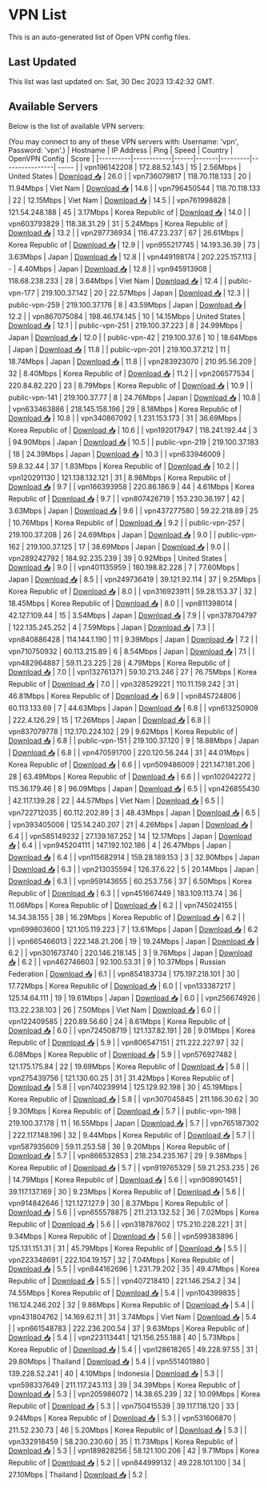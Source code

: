 # VPN List

This is an auto-generated list of Open VPN config files.

## Last Updated

This list was last updated on: Sat, 30 Dec 2023 13:42:32 GMT.

## Available Servers

Below is the list of available VPN servers:

(You may connect to any of these VPN servers with: Username: 'vpn', Password: 'vpn'.)
| Hostname | IP Address | Ping | Speed | Country | OpenVPN Config | Score |
|----------|------------|------|-------|---------|----------------| ----- |
| vpn196142208 | 172.88.52.143 | 15 | 2.56Mbps | United States | [Download 📥](./configs/server_0_US.ovpn) | 26.0 |
| vpn736079817 | 118.70.118.133 | 20 | 11.94Mbps | Viet Nam | [Download 📥](./configs/server_1_VN.ovpn) | 14.6 |
| vpn796450544 | 118.70.118.133 | 22 | 12.15Mbps | Viet Nam | [Download 📥](./configs/server_2_VN.ovpn) | 14.5 |
| vpn761998828 | 121.54.248.188 | 45 | 3.17Mbps | Korea Republic of | [Download 📥](./configs/server_3_KR.ovpn) | 14.0 |
| vpn603793829 | 118.38.31.29 | 31 | 5.24Mbps | Korea Republic of | [Download 📥](./configs/server_4_KR.ovpn) | 13.2 |
| vpn297736934 | 116.47.23.237 | 67 | 26.61Mbps | Korea Republic of | [Download 📥](./configs/server_5_KR.ovpn) | 12.9 |
| vpn955217745 | 14.193.36.39 | 73 | 3.63Mbps | Japan | [Download 📥](./configs/server_6_JP.ovpn) | 12.8 |
| vpn449198174 | 202.225.157.113 | - | 4.40Mbps | Japan | [Download 📥](./configs/server_7_JP.ovpn) | 12.8 |
| vpn945913908 | 118.68.238.233 | 28 | 3.64Mbps | Viet Nam | [Download 📥](./configs/server_8_VN.ovpn) | 12.4 |
| public-vpn-177 | 219.100.37.142 | 20 | 22.57Mbps | Japan | [Download 📥](./configs/server_9_JP.ovpn) | 12.3 |
| public-vpn-259 | 219.100.37.176 | 8 | 43.59Mbps | Japan | [Download 📥](./configs/server_10_JP.ovpn) | 12.2 |
| vpn867075084 | 198.46.174.145 | 10 | 14.15Mbps | United States | [Download 📥](./configs/server_11_US.ovpn) | 12.1 |
| public-vpn-251 | 219.100.37.223 | 8 | 24.99Mbps | Japan | [Download 📥](./configs/server_12_JP.ovpn) | 12.0 |
| public-vpn-42 | 219.100.37.6 | 10 | 18.64Mbps | Japan | [Download 📥](./configs/server_13_JP.ovpn) | 11.8 |
| public-vpn-201 | 219.100.37.212 | 11 | 18.74Mbps | Japan | [Download 📥](./configs/server_14_JP.ovpn) | 11.8 |
| vpn283923070 | 210.95.56.209 | 32 | 8.40Mbps | Korea Republic of | [Download 📥](./configs/server_15_KR.ovpn) | 11.2 |
| vpn206577534 | 220.84.82.220 | 23 | 8.79Mbps | Korea Republic of | [Download 📥](./configs/server_16_KR.ovpn) | 10.9 |
| public-vpn-141 | 219.100.37.77 | 8 | 24.76Mbps | Japan | [Download 📥](./configs/server_17_JP.ovpn) | 10.8 |
| vpn633463886 | 218.145.158.196 | 29 | 8.18Mbps | Korea Republic of | [Download 📥](./configs/server_18_KR.ovpn) | 10.8 |
| vpn340867092 | 1.231.153.173 | 31 | 36.69Mbps | Korea Republic of | [Download 📥](./configs/server_19_KR.ovpn) | 10.6 |
| vpn192017947 | 118.241.192.44 | 3 | 94.90Mbps | Japan | [Download 📥](./configs/server_20_JP.ovpn) | 10.5 |
| public-vpn-219 | 219.100.37.183 | 18 | 24.39Mbps | Japan | [Download 📥](./configs/server_21_JP.ovpn) | 10.3 |
| vpn633946009 | 59.8.32.44 | 37 | 1.83Mbps | Korea Republic of | [Download 📥](./configs/server_22_KR.ovpn) | 10.2 |
| vpn120291130 | 121.138.132.121 | 31 | 8.98Mbps | Korea Republic of | [Download 📥](./configs/server_23_KR.ovpn) | 9.7 |
| vpn166393958 | 220.86.186.9 | 44 | 4.61Mbps | Korea Republic of | [Download 📥](./configs/server_24_KR.ovpn) | 9.7 |
| vpn807426719 | 153.230.36.197 | 42 | 3.63Mbps | Japan | [Download 📥](./configs/server_25_JP.ovpn) | 9.6 |
| vpn437277580 | 59.22.218.89 | 25 | 10.76Mbps | Korea Republic of | [Download 📥](./configs/server_26_KR.ovpn) | 9.2 |
| public-vpn-257 | 219.100.37.208 | 26 | 24.69Mbps | Japan | [Download 📥](./configs/server_27_JP.ovpn) | 9.0 |
| public-vpn-162 | 219.100.37.125 | 17 | 38.69Mbps | Japan | [Download 📥](./configs/server_28_JP.ovpn) | 9.0 |
| vpn289242792 | 184.92.235.239 | 39 | 0.92Mbps | United States | [Download 📥](./configs/server_29_US.ovpn) | 9.0 |
| vpn401135959 | 180.198.82.228 | 7 | 77.60Mbps | Japan | [Download 📥](./configs/server_30_JP.ovpn) | 8.5 |
| vpn249736419 | 39.121.92.114 | 37 | 9.25Mbps | Korea Republic of | [Download 📥](./configs/server_31_KR.ovpn) | 8.0 |
| vpn316923911 | 59.28.153.37 | 32 | 18.45Mbps | Korea Republic of | [Download 📥](./configs/server_32_KR.ovpn) | 8.0 |
| vpn811398014 | 42.127.109.44 | 15 | 3.54Mbps | Japan | [Download 📥](./configs/server_33_JP.ovpn) | 7.9 |
| vpn378704797 | 122.135.245.252 | 4 | 7.59Mbps | Japan | [Download 📥](./configs/server_34_JP.ovpn) | 7.3 |
| vpn840886428 | 114.144.1.190 | 11 | 9.39Mbps | Japan | [Download 📥](./configs/server_35_JP.ovpn) | 7.2 |
| vpn710750932 | 60.113.215.89 | 6 | 8.54Mbps | Japan | [Download 📥](./configs/server_36_JP.ovpn) | 7.1 |
| vpn482964887 | 59.11.23.225 | 28 | 4.79Mbps | Korea Republic of | [Download 📥](./configs/server_37_KR.ovpn) | 7.0 |
| vpn132761371 | 59.10.213.246 | 27 | 76.75Mbps | Korea Republic of | [Download 📥](./configs/server_38_KR.ovpn) | 7.0 |
| vpn328529221 | 110.11.159.242 | 31 | 46.81Mbps | Korea Republic of | [Download 📥](./configs/server_39_KR.ovpn) | 6.9 |
| vpn845724806 | 60.113.133.69 | 7 | 44.63Mbps | Japan | [Download 📥](./configs/server_40_JP.ovpn) | 6.8 |
| vpn613250909 | 222.4.126.29 | 15 | 17.26Mbps | Japan | [Download 📥](./configs/server_41_JP.ovpn) | 6.8 |
| vpn837079778 | 112.170.224.102 | 29 | 9.62Mbps | Korea Republic of | [Download 📥](./configs/server_42_KR.ovpn) | 6.8 |
| public-vpn-151 | 219.100.37.120 | 9 | 18.88Mbps | Japan | [Download 📥](./configs/server_43_JP.ovpn) | 6.8 |
| vpn470591700 | 220.120.56.244 | 31 | 44.01Mbps | Korea Republic of | [Download 📥](./configs/server_44_KR.ovpn) | 6.6 |
| vpn509486009 | 221.147.181.206 | 28 | 63.49Mbps | Korea Republic of | [Download 📥](./configs/server_45_KR.ovpn) | 6.6 |
| vpn102042272 | 115.36.179.46 | 8 | 96.09Mbps | Japan | [Download 📥](./configs/server_46_JP.ovpn) | 6.5 |
| vpn426855430 | 42.117.139.28 | 22 | 44.57Mbps | Viet Nam | [Download 📥](./configs/server_47_VN.ovpn) | 6.5 |
| vpn722712035 | 60.112.202.89 | 3 | 48.43Mbps | Japan | [Download 📥](./configs/server_48_JP.ovpn) | 6.5 |
| vpn393405006 | 125.14.240.207 | 21 | 4.26Mbps | Japan | [Download 📥](./configs/server_49_JP.ovpn) | 6.4 |
| vpn585149232 | 27.139.187.252 | 14 | 12.17Mbps | Japan | [Download 📥](./configs/server_50_JP.ovpn) | 6.4 |
| vpn945204111 | 147.192.102.186 | 4 | 26.47Mbps | Japan | [Download 📥](./configs/server_51_JP.ovpn) | 6.4 |
| vpn115682914 | 159.28.189.153 | 3 | 32.90Mbps | Japan | [Download 📥](./configs/server_52_JP.ovpn) | 6.3 |
| vpn213035594 | 126.37.6.22 | 5 | 20.14Mbps | Japan | [Download 📥](./configs/server_53_JP.ovpn) | 6.3 |
| vpn959143655 | 60.253.7.56 | 37 | 6.50Mbps | Korea Republic of | [Download 📥](./configs/server_54_KR.ovpn) | 6.3 |
| vpn451667449 | 183.109.113.74 | 36 | 11.06Mbps | Korea Republic of | [Download 📥](./configs/server_55_KR.ovpn) | 6.2 |
| vpn745024155 | 14.34.38.155 | 38 | 16.29Mbps | Korea Republic of | [Download 📥](./configs/server_56_KR.ovpn) | 6.2 |
| vpn699803600 | 121.105.119.223 | 7 | 13.61Mbps | Japan | [Download 📥](./configs/server_57_JP.ovpn) | 6.2 |
| vpn665466013 | 222.148.21.206 | 19 | 19.24Mbps | Japan | [Download 📥](./configs/server_58_JP.ovpn) | 6.2 |
| vpn301673740 | 220.146.218.145 | 3 | 9.76Mbps | Japan | [Download 📥](./configs/server_59_JP.ovpn) | 6.2 |
| vpn462746603 | 92.100.53.31 | 9 | 10.37Mbps | Russian Federation | [Download 📥](./configs/server_60_RU.ovpn) | 6.1 |
| vpn854183734 | 175.197.218.101 | 30 | 17.72Mbps | Korea Republic of | [Download 📥](./configs/server_61_KR.ovpn) | 6.0 |
| vpn133387217 | 125.14.64.111 | 19 | 19.61Mbps | Japan | [Download 📥](./configs/server_62_JP.ovpn) | 6.0 |
| vpn256674926 | 113.22.238.103 | 26 | 7.50Mbps | Viet Nam | [Download 📥](./configs/server_63_VN.ovpn) | 6.0 |
| vpn122409585 | 220.89.56.60 | 24 | 8.61Mbps | Korea Republic of | [Download 📥](./configs/server_64_KR.ovpn) | 6.0 |
| vpn724508719 | 121.137.82.191 | 28 | 9.01Mbps | Korea Republic of | [Download 📥](./configs/server_65_KR.ovpn) | 5.9 |
| vpn806547151 | 211.222.227.97 | 32 | 6.08Mbps | Korea Republic of | [Download 📥](./configs/server_66_KR.ovpn) | 5.9 |
| vpn576927482 | 121.175.175.84 | 22 | 19.69Mbps | Korea Republic of | [Download 📥](./configs/server_67_KR.ovpn) | 5.8 |
| vpn275439756 | 121.130.60.25 | 31 | 31.42Mbps | Korea Republic of | [Download 📥](./configs/server_68_KR.ovpn) | 5.8 |
| vpn740239914 | 125.129.92.198 | 30 | 45.19Mbps | Korea Republic of | [Download 📥](./configs/server_69_KR.ovpn) | 5.8 |
| vpn307045845 | 211.186.30.62 | 30 | 9.30Mbps | Korea Republic of | [Download 📥](./configs/server_70_KR.ovpn) | 5.7 |
| public-vpn-198 | 219.100.37.178 | 11 | 16.55Mbps | Japan | [Download 📥](./configs/server_71_JP.ovpn) | 5.7 |
| vpn765187302 | 222.117.148.196 | 32 | 9.44Mbps | Korea Republic of | [Download 📥](./configs/server_72_KR.ovpn) | 5.7 |
| vpn587935609 | 59.11.253.58 | 36 | 9.20Mbps | Korea Republic of | [Download 📥](./configs/server_73_KR.ovpn) | 5.7 |
| vpn866532853 | 218.234.235.167 | 29 | 9.38Mbps | Korea Republic of | [Download 📥](./configs/server_74_KR.ovpn) | 5.7 |
| vpn919765329 | 59.21.253.235 | 26 | 14.79Mbps | Korea Republic of | [Download 📥](./configs/server_75_KR.ovpn) | 5.6 |
| vpn908901451 | 39.117.137.169 | 30 | 9.23Mbps | Korea Republic of | [Download 📥](./configs/server_76_KR.ovpn) | 5.6 |
| vpn914842646 | 121.127.127.9 | 30 | 8.37Mbps | Korea Republic of | [Download 📥](./configs/server_77_KR.ovpn) | 5.6 |
| vpn655578875 | 211.213.132.52 | 36 | 7.02Mbps | Korea Republic of | [Download 📥](./configs/server_78_KR.ovpn) | 5.6 |
| vpn318787602 | 175.210.228.221 | 31 | 9.34Mbps | Korea Republic of | [Download 📥](./configs/server_79_KR.ovpn) | 5.6 |
| vpn599383896 | 125.131.151.31 | 31 | 45.79Mbps | Korea Republic of | [Download 📥](./configs/server_80_KR.ovpn) | 5.5 |
| vpn223348691 | 222.104.19.157 | 32 | 7.04Mbps | Korea Republic of | [Download 📥](./configs/server_81_KR.ovpn) | 5.5 |
| vpn844162696 | 1.231.79.202 | 35 | 49.47Mbps | Korea Republic of | [Download 📥](./configs/server_82_KR.ovpn) | 5.5 |
| vpn407218410 | 221.146.254.2 | 34 | 74.55Mbps | Korea Republic of | [Download 📥](./configs/server_83_KR.ovpn) | 5.4 |
| vpn104399835 | 116.124.246.202 | 32 | 9.86Mbps | Korea Republic of | [Download 📥](./configs/server_84_KR.ovpn) | 5.4 |
| vpn431804762 | 14.169.62.11 | 31 | 3.74Mbps | Viet Nam | [Download 📥](./configs/server_85_VN.ovpn) | 5.4 |
| vpn661548783 | 222.236.200.54 | 37 | 9.63Mbps | Korea Republic of | [Download 📥](./configs/server_86_KR.ovpn) | 5.4 |
| vpn223113441 | 121.156.255.188 | 40 | 5.73Mbps | Korea Republic of | [Download 📥](./configs/server_87_KR.ovpn) | 5.4 |
| vpn128618265 | 49.228.97.55 | 31 | 29.80Mbps | Thailand | [Download 📥](./configs/server_88_TH.ovpn) | 5.4 |
| vpn551401980 | 139.228.52.241 | 40 | 4.10Mbps | Indonesia | [Download 📥](./configs/server_89_ID.ovpn) | 5.3 |
| vpn598337649 | 211.117.243.113 | 39 | 34.39Mbps | Korea Republic of | [Download 📥](./configs/server_90_KR.ovpn) | 5.3 |
| vpn205986072 | 14.38.65.239 | 32 | 10.09Mbps | Korea Republic of | [Download 📥](./configs/server_91_KR.ovpn) | 5.3 |
| vpn750415539 | 39.117.118.120 | 33 | 9.24Mbps | Korea Republic of | [Download 📥](./configs/server_92_KR.ovpn) | 5.3 |
| vpn531606870 | 211.52.230.73 | 46 | 5.20Mbps | Korea Republic of | [Download 📥](./configs/server_93_KR.ovpn) | 5.3 |
| vpn332918459 | 58.230.230.60 | 35 | 11.73Mbps | Korea Republic of | [Download 📥](./configs/server_94_KR.ovpn) | 5.3 |
| vpn189828256 | 58.121.100.206 | 42 | 9.71Mbps | Korea Republic of | [Download 📥](./configs/server_95_KR.ovpn) | 5.2 |
| vpn844999132 | 49.228.101.100 | 34 | 27.10Mbps | Thailand | [Download 📥](./configs/server_96_TH.ovpn) | 5.2 |

